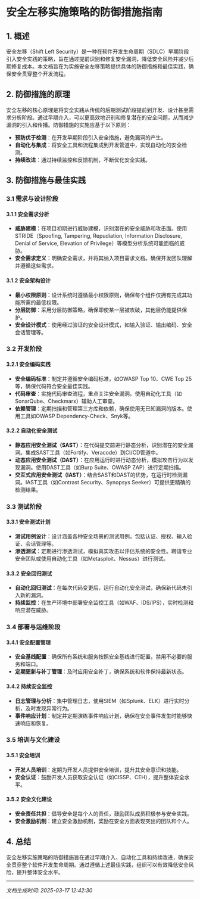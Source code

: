 # 安全左移实施策略的防御措施指南

## 1. 概述

安全左移（Shift Left Security）是一种在软件开发生命周期（SDLC）早期阶段引入安全实践的策略，旨在通过提前识别和修复安全漏洞，降低安全风险并减少后期修复成本。本文档旨在为实施安全左移策略提供具体的防御措施和最佳实践，确保安全贯穿整个开发流程。

## 2. 防御措施的原理

安全左移的核心原理是将安全实践从传统的后期测试阶段提前到开发、设计甚至需求分析阶段。通过早期介入，可以更高效地识别和修复潜在的安全问题，从而减少漏洞的引入和传播。防御措施的实施应基于以下原则：

- **预防优于检测**：在开发早期阶段引入安全措施，避免漏洞的产生。
- **自动化与集成**：将安全工具和流程集成到开发管道中，实现自动化的安全检测。
- **持续改进**：通过持续监控和反馈机制，不断优化安全实践。

## 3. 防御措施与最佳实践

### 3.1 需求与设计阶段

#### 3.1.1 安全需求分析
- **威胁建模**：在项目初期进行威胁建模，识别潜在的安全威胁和攻击面。使用STRIDE（Spoofing, Tampering, Repudiation, Information Disclosure, Denial of Service, Elevation of Privilege）等模型分析系统可能面临的威胁。
- **安全需求定义**：明确安全需求，并将其纳入项目需求文档。确保开发团队理解并遵循这些需求。

#### 3.1.2 安全架构设计
- **最小权限原则**：设计系统时遵循最小权限原则，确保每个组件仅拥有完成其功能所需的最低权限。
- **分层防御**：采用分层防御策略，确保即使某一层被攻破，其他层仍能提供保护。
- **安全设计模式**：使用经过验证的安全设计模式，如输入验证、输出编码、安全会话管理等。

### 3.2 开发阶段

#### 3.2.1 安全编码实践
- **安全编码标准**：制定并遵循安全编码标准，如OWASP Top 10、CWE Top 25等，确保代码符合安全最佳实践。
- **代码审查**：实施代码审查流程，重点关注安全漏洞。使用自动化工具（如SonarQube、Checkmarx）辅助人工审查。
- **依赖管理**：定期扫描和管理第三方库和依赖，确保使用无已知漏洞的版本。使用工具如OWASP Dependency-Check、Snyk等。

#### 3.2.2 自动化安全测试
- **静态应用安全测试（SAST）**：在代码提交前进行静态分析，识别潜在的安全漏洞。集成SAST工具（如Fortify、Veracode）到CI/CD管道中。
- **动态应用安全测试（DAST）**：在应用运行时进行动态分析，模拟攻击行为以发现漏洞。使用DAST工具（如Burp Suite、OWASP ZAP）进行定期扫描。
- **交互式应用安全测试（IAST）**：结合SAST和DAST的优势，在运行时检测漏洞。IAST工具（如Contrast Security、Synopsys Seeker）可提供更精确的检测结果。

### 3.3 测试阶段

#### 3.3.1 安全测试计划
- **测试用例设计**：设计涵盖各种安全场景的测试用例，包括认证、授权、输入验证、会话管理等。
- **渗透测试**：定期进行渗透测试，模拟真实攻击以评估系统的安全性。聘请专业安全团队或使用自动化工具（如Metasploit、Nessus）进行测试。

#### 3.3.2 安全回归测试
- **自动化回归测试**：在每次代码变更后，运行自动化安全测试，确保新代码未引入新的漏洞。
- **持续监控**：在生产环境中部署安全监控工具（如WAF、IDS/IPS），实时检测和响应潜在威胁。

### 3.4 部署与运维阶段

#### 3.4.1 安全配置管理
- **安全基线配置**：确保所有系统和服务按照安全基线进行配置，禁用不必要的服务和端口。
- **定期更新与补丁管理**：及时应用安全补丁，确保系统和软件保持最新状态。

#### 3.4.2 持续安全监控
- **日志管理与分析**：集中管理日志，使用SIEM（如Splunk、ELK）进行实时分析，及时发现异常行为。
- **事件响应计划**：制定并定期演练事件响应计划，确保在安全事件发生时能够快速响应和恢复。

### 3.5 培训与文化建设

#### 3.5.1 安全培训
- **开发人员培训**：定期为开发人员提供安全培训，提升其安全意识和技能。
- **安全认证**：鼓励开发人员获取安全认证（如CISSP、CEH），提升整体安全水平。

#### 3.5.2 安全文化建设
- **安全责任共担**：倡导安全是每个人的责任，鼓励团队成员积极参与安全实践。
- **安全激励机制**：建立安全激励机制，奖励在安全方面表现突出的团队和个人。

## 4. 总结

安全左移实施策略的防御措施旨在通过早期介入、自动化工具和持续改进，确保安全贯穿整个软件开发生命周期。通过遵循上述最佳实践，组织可以有效降低安全风险，提升整体安全水平。

---

*文档生成时间: 2025-03-17 12:42:30*
